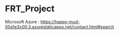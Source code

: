 # FRT_Project
Microsoft Azure : https://happy-mud-00a1e3c00.3.azurestaticapps.net/contact.html#search
